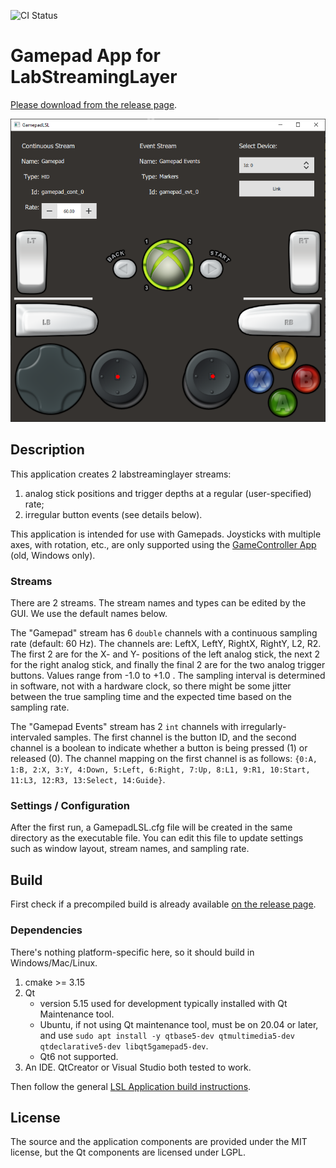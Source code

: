 ![CI Status](https://github.com/labstreaminglayer/App-Gamepad/workflows/C/C++%20CI/badge.svg)

# Gamepad App for LabStreamingLayer

[Please download from the release page](https://github.com/labstreaminglayer/App-Gamepad/releases).

![Image of GamepadLSL](https://github.com/labstreaminglayer/App-Gamepad/blob/master/GamepadLSL-screenshot.PNG?raw=true)

## Description

This application creates 2 labstreaminglayer streams:
1. analog stick positions and trigger depths at a regular (user-specified) rate;
2. irregular button events (see details below).

This application is intended for use with Gamepads. Joysticks with multiple axes, with rotation, etc., are only supported using the [GameController App](https://github.com/labstreaminglayer/App-GameController) (old, Windows only).

### Streams

There are 2 streams. The stream names and types can be edited by the GUI. We use the default names below.

The "Gamepad" stream has 6 `double` channels with a continuous sampling rate (default: 60 Hz).
The channels are: LeftX, LeftY, RightX, RightY, L2, R2. The first 2 are for the X- and Y- positions of the left analog stick, the next 2 for the right analog stick, and finally the final 2 are for the two analog trigger buttons. Values range from -1.0 to +1.0 .
The sampling interval is determined in software, not with a hardware clock, so there might be some jitter between the true sampling time and the expected time based on the sampling rate.

The "Gamepad Events" stream has 2 `int` channels with irregularly-intervaled samples. The first channel is the button ID, and the second channel is a boolean to indicate whether a button is being pressed (1) or released (0). The channel mapping on the first channel is as follows: `{0:A, 1:B, 2:X, 3:Y, 4:Down, 5:Left, 6:Right, 7:Up, 8:L1, 9:R1, 10:Start, 11:L3, 12:R3, 13:Select, 14:Guide}`.

### Settings / Configuration

After the first run, a GamepadLSL.cfg file will be created in the same directory as the executable file. You can edit this file to update settings such as window layout, stream names, and sampling rate.

## Build

First check if a precompiled build is already available [on the release page](https://github.com/labstreaminglayer/App-Gamepad/releases).

### Dependencies

There's nothing platform-specific here, so it should build in Windows/Mac/Linux.

1. cmake >= 3.15
1. Qt
    * version 5.15 used for development typically installed with Qt Maintenance tool.
    * Ubuntu, if not using Qt maintenance tool, must be on 20.04 or later, and use `sudo apt install -y qtbase5-dev qtmultimedia5-dev qtdeclarative5-dev libqt5gamepad5-dev`.
    * Qt6 not supported.
1. An IDE. QtCreator or Visual Studio both tested to work.

Then follow the general [LSL Application build instructions](https://labstreaminglayer.readthedocs.io/dev/app_build.html).

## License

The source and the application components are provided under the MIT license,
but the Qt components are licensed under LGPL.
